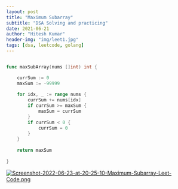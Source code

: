 ```yaml
---
layout: post
title: "Maximum Subarray"
subtitle: "DSA Solving and practicing"
date: 2021-06-21
author: "Hitesh Kumar"
header-img: "img/leet1.jpg"
tags: [dsa, leetcode, golang]
---
```



```go

func maxSubArray(nums []int) int {

    currSum := 0
    maxSum := -99999
    
    for idx, _ := range nums {
        currSum += nums[idx]
        if currSum >= maxSum {
            maxSum = currSum
        } 
        if currSum < 0 {
            currSum = 0
        }
    }
    
    return maxSum
    
}
```

[![Screenshot-2022-06-23-at-20-25-10-Maximum-Subarray-Leet-Code.png](https://i.postimg.cc/nhwghNsY/Screenshot-2022-06-23-at-20-25-10-Maximum-Subarray-Leet-Code.png)](https://postimg.cc/w1L0WfQ7)








